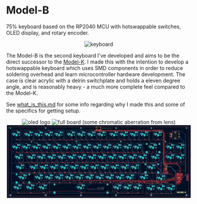 # Model-B
75% keyboard based on the RP2040 MCU with hotswappable switches, OLED display, and rotary encoder.

<div style="text-align:center"><img src=https://i.imgur.com/Ae7lrHS.jpeg alt="keyboard" width="500" /></div>

The Model-B is the second keyboard I've developed and aims to be the direct successor to the [Model-K](https://github.com/TrojanPinata/Model-K-Pico). I made this with the intention to develop a hotswappable keyboard which uses SMD components in order to reduce soldering overhead and learn microcontroller hardware development. The case is clear acrylic with a delrin switchplate and holds a eleven degree angle, and is reasonably heavy - a much more complete feel compared to the Model-K. 

See [what_is_this.md](what_is_this.md) for some info regarding why I made this and some of the specifics for getting setup.

<div style="text-align:center">
<img src=https://i.imgur.com/5VRfPYX.jpeg alt="oled logo" width="500" />
<img src=https://i.imgur.com/7yxFbYw.jpeg alt="full board (some chromatic aberration from lens)" width="500" />
<img src=https://github.com/TrojanPinata/Model-B/blob/main/case/ref-trans.png alt="pcb" width="500" />
</div>